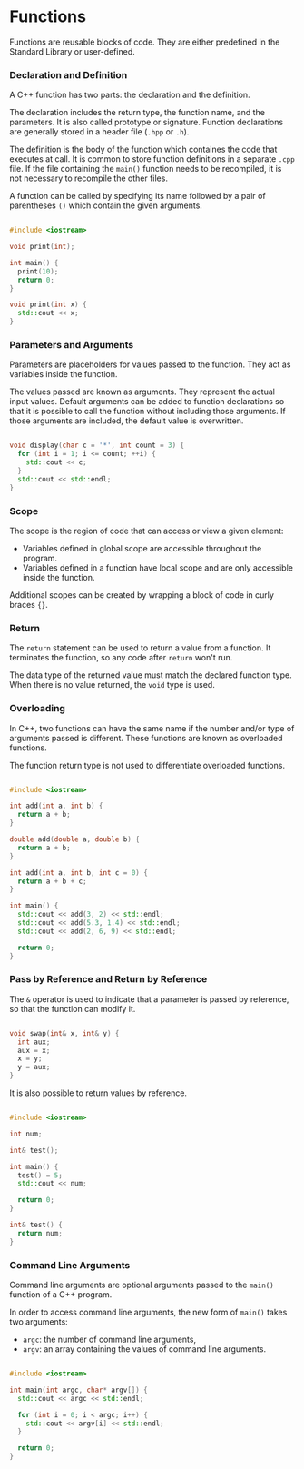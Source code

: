 # Functions

Functions are reusable blocks of code. They are either predefined in the Standard Library or user-defined.

### Declaration and Definition

A C++ function has two parts: the declaration and the definition.

The declaration includes the return type, the function name, and the parameters. It is also called prototype or signature. Function declarations are generally stored in a header file (`.hpp` or `.h`).

The definition is the body of the function which containes the code that executes at call. It is common to store function definitions in a separate `.cpp` file. If the file containing the `main()` function needs to be recompiled, it is not necessary to recompile the other files.

A function can be called by specifying its name followed by a pair of parentheses `()` which contain the given arguments.

```cpp

#include <iostream>

void print(int);

int main() {
  print(10);
  return 0;
}

void print(int x) {
  std::cout << x;
}

```

### Parameters and Arguments

Parameters are placeholders for values passed to the function. They act as variables inside the function.

The values passed are known as arguments. They represent the actual input values. Default arguments can be added to function declarations so that it is possible to call the function without including those arguments. If those arguments are included, the default value is overwritten.

```cpp

void display(char c = '*', int count = 3) {
  for (int i = 1; i <= count; ++i) {
    std::cout << c;
  }
  std::cout << std::endl;
}

```

### Scope

The scope is the region of code that can access or view a given element:

- Variables defined in global scope are accessible throughout the program.
- Variables defined in a function have local scope and are only accessible inside the function.

Additional scopes can be created by wrapping a block of code in curly braces `{}`.

### Return

The `return` statement can be used to return a value from a function. It terminates the function, so any code after `return` won't run.

The data type of the returned value must match the declared function type. When there is no value returned, the `void` type is used.

### Overloading

In C++, two functions can have the same name if the number and/or type of arguments passed is different. These functions are known as overloaded functions.

The function return type is not used to differentiate overloaded functions.

```cpp

#include <iostream>

int add(int a, int b) {
  return a + b;
}

double add(double a, double b) {
  return a + b;
}

int add(int a, int b, int c = 0) {
  return a + b + c;
}

int main() {
  std::cout << add(3, 2) << std::endl;
  std::cout << add(5.3, 1.4) << std::endl;
  std::cout << add(2, 6, 9) << std::endl;

  return 0;
}

```

### Pass by Reference and Return by Reference

The `&` operator is used to indicate that a parameter is passed by reference, so that the function can modify it.

```cpp

void swap(int& x, int& y) {
  int aux;
  aux = x;
  x = y;
  y = aux;
}

```

It is also possible to return values by reference.

```cpp

#include <iostream>

int num;

int& test();

int main() {
  test() = 5;
  std::cout << num;

  return 0;
}

int& test() {
  return num;
}

```

### Command Line Arguments

Command line arguments are optional arguments passed to the `main()` function of a C++ program.

In order to access command line arguments, the new form of `main()` takes two arguments:

- `argc`: the number of command line arguments,
- `argv`: an array containing the values of command line arguments.

```cpp

#include <iostream>

int main(int argc, char* argv[]) {
  std::cout << argc << std::endl;

  for (int i = 0; i < argc; i++) {
    std::cout << argv[i] << std::endl;
  }

  return 0;
}

```
